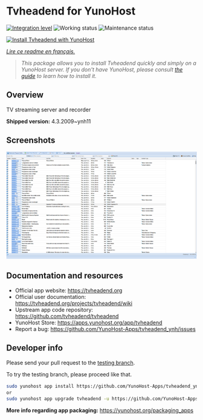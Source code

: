 <!--
N.B.: This README was automatically generated by https://github.com/YunoHost/apps/tree/master/tools/README-generator
It shall NOT be edited by hand.
-->

# Tvheadend for YunoHost

[![Integration level](https://dash.yunohost.org/integration/tvheadend.svg)](https://dash.yunohost.org/appci/app/tvheadend) ![Working status](https://ci-apps.yunohost.org/ci/badges/tvheadend.status.svg) ![Maintenance status](https://ci-apps.yunohost.org/ci/badges/tvheadend.maintain.svg)

[![Install Tvheadend with YunoHost](https://install-app.yunohost.org/install-with-yunohost.svg)](https://install-app.yunohost.org/?app=tvheadend)

*[Lire ce readme en français.](./README_fr.md)*

> *This package allows you to install Tvheadend quickly and simply on a YunoHost server.
If you don't have YunoHost, please consult [the guide](https://yunohost.org/#/install) to learn how to install it.*

## Overview

TV streaming server and recorder

**Shipped version:** 4.3.2009~ynh11

## Screenshots

![Screenshot of Tvheadend](./doc/screenshots/overall_screenshot.png)

## Documentation and resources

* Official app website: <https://tvheadend.org>
* Official user documentation: <https://tvheadend.org/projects/tvheadend/wiki>
* Upstream app code repository: <https://github.com/tvheadend/tvheadend>
* YunoHost Store: <https://apps.yunohost.org/app/tvheadend>
* Report a bug: <https://github.com/YunoHost-Apps/tvheadend_ynh/issues>

## Developer info

Please send your pull request to the [testing branch](https://github.com/YunoHost-Apps/tvheadend_ynh/tree/testing).

To try the testing branch, please proceed like that.

``` bash
sudo yunohost app install https://github.com/YunoHost-Apps/tvheadend_ynh/tree/testing --debug
or
sudo yunohost app upgrade tvheadend -u https://github.com/YunoHost-Apps/tvheadend_ynh/tree/testing --debug
```

**More info regarding app packaging:** <https://yunohost.org/packaging_apps>
